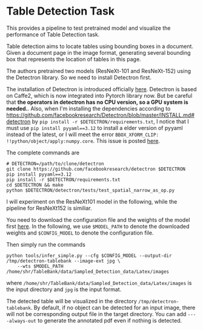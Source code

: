# Table Detection Task

This provides a pipeline to test pretrained model and visualize the performance of Table Detection task.

Table detection aims to locate tables using bounding boxes in a document. Given a document page in the image format, generating several bounding box that represents the location of tables in this page.

The authors pretrained two models (ResNeXt-101 and ResNeXt-152) using the Detectron library. So we need to install Detectron first.

The installation of Detectron is introduced officially [here](https://github.com/facebookresearch/Detectron/blob/master/INSTALL.md). Detectron is based on Caffe2, which is now integrated into Pytorch library now. But be careful that **the operators in detectron has no CPU version, so a GPU system is needed.**. Also, when I'm installing the dependencies according to https://github.com/facebookresearch/Detectron/blob/master/INSTALL.md#detectron by `pip install -r $DETECTRON/requirements.txt`, I
notice that I must use `pip install pyyaml==3.12`  to install a elder version of pyyaml instead of the latest, or I will meet the error `BBOX_XFORM_CLIP: !!python/object/apply:numpy.core`. This issue is posted [here](https://github.com/facebookresearch/Detectron/issues/840). 

The complete commands are 

```
# DETECTRON=/path/to/clone/detectron
git clone https://github.com/facebookresearch/detectron $DETECTRON
pip install pyyaml==3.12
pip install -r $DETECTRON/requirements.txt
cd $DETECTRON && make
python $DETECTRON/detectron/tests/test_spatial_narrow_as_op.py
```

I will experiment on the ResNeXt101 model in the following, while the pipeline for ResNeXt152 is similiar.

You need to download the configuration file and the weights of the model first [here](https://github.com/doc-analysis/TableBank/blob/master/MODEL_ZOO.md#table-detection). In the following, we use `$MODEL_PATH` to denote the downloaded weights and `$CONFIG_MODEL` to denote the configuration file.

Then simply run the commands 

```
python tools/infer_simple.py --cfg $CONFIG_MODEL --output-dir /tmp/detectron-tablebank --image-ext jpg \
    --wts $MODEL_PATH /home/shr/TableBank/data/Sampled_Detection_data/Latex/images
```

where `/home/shr/TableBank/data/Sampled_Detection_data/Latex/images` is the input directory and `jpg` is the input format.

The detected table will be visualized in the directory `/tmp/detectron-tablebank`. By default, if no object can be detected for an input image, there will not be corresponding output file in the target directory. You can add `----always-out` to generate the annotated pdf even if nothing is detected.


